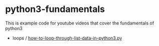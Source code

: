 # python3-fundamentals
This is example code for youtube videos that cover the fundamentals of python3


* loops / [how-to-loop-through-list-data-in-python3.py](./loops/how-to-loop-through-list-data-in-python3.py)
